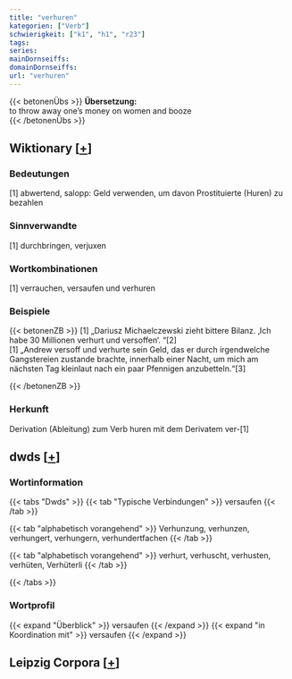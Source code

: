```yaml
---
title: "verhuren"
kategorien: ["Verb"]
schwierigkeit: ["k1", "h1", "r23"]
tags:
series:
mainDornseiffs:
domainDornseiffs:
url: "verhuren"
---
```


{{< betonenÜbs >}}
**Übersetzung:**  
to throw away one’s money on women and booze  
{{< /betonenÜbs >}}

## Wiktionary [[+](https://de.wiktionary.org/wiki/verhuren)]

### Bedeutungen
[1] abwertend, salopp: Geld verwenden, um davon Prostituierte (Huren) zu bezahlen  

### Sinnverwandte
[1] durchbringen, verjuxen  

### Wortkombinationen
[1] verrauchen, versaufen und verhuren  

### Beispiele
{{< betonenZB >}}
[1] „Dariusz Michaelczewski zieht bittere Bilanz. ‚Ich habe 30 Millionen verhurt und versoffen‘. “[2]  
[1] „Andrew versoff und verhurte sein Geld, das er durch irgendwelche Gangstereien zustande brachte, innerhalb einer Nacht, um mich am nächsten Tag kleinlaut nach ein paar Pfennigen anzubetteln.“[3]  

{{< /betonenZB >}}
### Herkunft
Derivation (Ableitung) zum Verb huren mit dem Derivatem ver-[1]  



## dwds [[+](https://www.dwds.de/wb/verhuren)]

### Wortinformation
{{< tabs "Dwds" >}}
{{< tab "Typische Verbindungen" >}}
versaufen
{{< /tab >}}

{{< tab "alphabetisch vorangehend" >}}
Verhunzung, verhunzen, verhungert, verhungern, verhundertfachen
{{< /tab >}}

{{< tab "alphabetisch vorangehend" >}}
verhurt, verhuscht, verhusten, verhüten, Verhüterli
{{< /tab >}}

{{< /tabs >}}

### Wortprofil
{{< expand "Überblick" >}} versaufen {{< /expand >}}
{{< expand "in Koordination mit" >}} versaufen {{< /expand >}}

## Leipzig Corpora [[+](https://corpora.uni-leipzig.de/en/res?word=verhuren&corpusId=deu_newscrawl-public_2018)]

